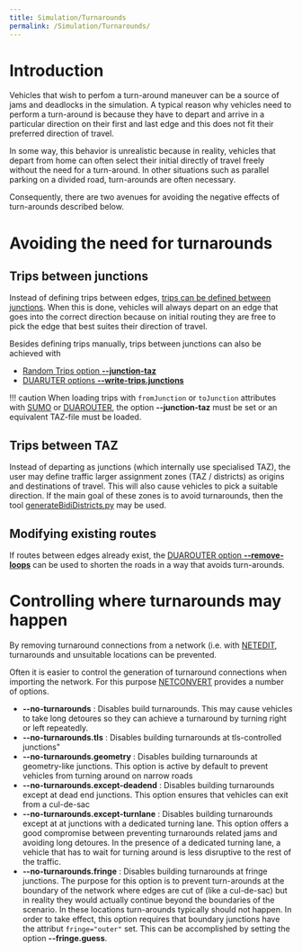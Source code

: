 ```yaml
---
title: Simulation/Turnarounds
permalink: /Simulation/Turnarounds/
---
```


# Introduction
Vehicles that wish to perfom a turn-around maneuver can be a source of jams and deadlocks in the simulation.
A typical reason why vehicles need to perform a turn-around is because they have to depart and arrive in a particular direction on their first and last edge and this does not fit their preferred direction of travel. 

In some way, this behavior is unrealistic because in reality, vehicles that depart from home can often select their initial directly of travel freely without the need for a turn-around. In other situations such as parallel parking on a divided road, turn-arounds are often necessary. 

Consequently, there are two avenues for avoiding the negative effects of turn-arounds described below.

# Avoiding the need for turnarounds

## Trips between junctions
Instead of defining trips between edges, [trips can be defined between junctions](../Definition_of_Vehicles,_Vehicle_Types,_and_Routes.md#routing_between_junctions).
When this is done, vehicles will always depart on an edge that goes into the
correct direction because on initial routing they are free to pick the edge
that best suites their direction of travel.

Besides defining trips manually, trips between junctions can also be achieved
with

- [Random Trips option **--junction-taz**](../Tools/Trip.md#randomtripspy)
- [DUARUTER options **--write-trips.junctions**](../DUAROUTER.md)

!!! caution
    When loading trips with `fromJunction` or `toJunction` attributes with [SUMO](../SUMO.md) or [DUAROUTER](../DUAROUTER.md), the option **--junction-taz** must be set or an equivalent TAZ-file must be loaded.

## Trips between TAZ
Instead of departing as junctions (which internally use specialised TAZ), the
user may define traffic larger assignment zones (TAZ / districts) as origins and
destinations of travel. This will also cause vehicles to pick a suitable
direction. If the main goal of these zones is to avoid turnarounds, then the
tool [generateBidiDistricts.py](../Tools/District.md#generatebididistrictspy) may
be used. 

## Modifying existing routes
If routes between edges already exist, the [DUAROUTER option **--remove-loops**](../DUAROUTER.md) can be used to shorten the roads in a way that avoids turn-arounds.

# Controlling where turnarounds may happen
By removing turnaround connections from a network (i.e. with
[NETEDIT](../NETEDIT.md), turnarounds and unsuitable locations can be prevented.

Often it is easier to control the generation of turnaround connections when
importing the network. For this purpose [NETCONVERT](../NETCONVERT.md) provides a number of options.

- **--no-turnarounds** : Disables build turnarounds. This may cause vehicles to
  take long detoures so they can achieve a turnaround by turning right or left repeatedly.
- **--no-turnarounds.tls** : Disables building turnarounds at tls-controlled junctions"
- **--no-turnarounds.geometry** : Disables building turnarounds at geometry-like junctions. This option is active by default to prevent vehicles from turning around on narrow roads
- **--no-turnarounds.except-deadend** : Disables building turnarounds except at dead end junctions. This option ensures that vehicles can exit from a cul-de-sac
- **--no-turnarounds.except-turnlane** : Disables building turnarounds except at at junctions with a dedicated turning lane. This option offers a good compromise between preventing turnarounds related jams and avoiding long detoures. In the presence of a dedicated turning lane, a vehicle that has to wait for turning around is less disruptive to the rest of the traffic.
- **--no-turnarounds.fringe** : Disables building turnarounds at fringe junctions. The purpose for this option is to prevent turn-arounds at the boundary of the network where edges are cut of (like a cul-de-sac) but in reality they would actually continue beyond the boundaries of the scenario. In these locations turn-arounds typically should not happen. In order to take effect, this option requires that boundary junctions have the attribut `fringe="outer"` set. This can be accomplished by setting the option **--fringe.guess**.